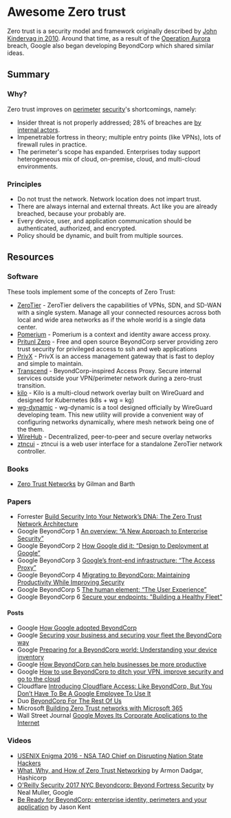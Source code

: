 # Awesome Zero trust

Zero trust is a security model and framework originally described by [John Kindervag in 2010](http://www.virtualstarmedia.com/downloads/Forrester_zero_trust_DNA.pdf). Around that time, as a result of the [Operation Aurora](https://en.wikipedia.org/wiki/Operation_Aurora) breach, Google also began developing BeyondCorp which shared similar ideas. 

## Summary

### Why? 

Zero trust improves on [perimeter](https://www.redbooks.ibm.com/redpapers/pdfs/redp4397.pdf) [security](https://en.wikipedia.org/wiki/Perimeter_Security)'s shortcomings, namely:

- Insider threat is not properly addressed; 28% of breaches are [by internal actors](http://www.documentwereld.nl/files/2018/Verizon-DBIR_2018-Main_report.pdf). 
- Impenetrable fortress in theory; multiple entry points (like VPNs), lots of firewall rules in practice.
- The perimeter's scope has expanded. Enterprises today support heterogeneous mix of cloud, on-premise, cloud, and multi-cloud environments. 

### Principles

- Do not trust the network. Network location does not impart trust.
- There are always internal and external threats. Act like you are already breached, because your probably are. 
- Every device, user, and application communication should be authenticated, authorized, and encrypted. 
- Policy should be dynamic, and built from multiple sources.

## Resources

### Software

These tools implement some of the concepts of Zero Trust:

- [ZeroTier](https://zerotier.com) - ZeroTier delivers the capabilities of VPNs, SDN, and SD-WAN with a single system. Manage all your connected resources across both local and wide area networks as if the whole world is a single data center.
- [Pomerium](https://www.pomerium.io/) - Pomerium is a context and identity aware access proxy.
- [Pritunl Zero](https://zero.pritunl.com/) - Free and open source BeyondCorp server providing zero trust security for privileged access to ssh and web applications
- [PrivX](https://www.ssh.com/products/privx/) - PrivX is an access management gateway that is fast to deploy and simple to maintain.
- [Transcend](https://github.com/cogolabs/transcend) - BeyondCorp-inspired Access Proxy. Secure internal services outside your VPN/perimeter network during a zero-trust transition.
- [kilo](https://github.com/squat/kilo) - Kilo is a multi-cloud network overlay built on WireGuard and designed for Kubernetes (k8s + wg = kg)
- [wg-dynamic](https://github.com/K4YT3X/wireguard-mesh-configurator) - wg-dynamic is a tool designed officially by WireGuard developing team. This new utility will provide a convenient way of configuring networks dynamically, where mesh network being one of the them.
- [WireHub](https://github.com/Gawen/WireHub) - Decentralized, peer-to-peer and secure overlay networks
- [ztncui](https://github.com/key-networks/ztncui) - ztncui is a web user interface for a standalone ZeroTier network controller.

### Books

- [Zero Trust Networks](http://shop.oreilly.com/product/0636920052265.do) by Gilman and Barth
### Papers

- Forrester [Build Security Into Your Network’s DNA: The Zero Trust Network Architecture](http://www.virtualstarmedia.com/downloads/Forrester_zero_trust_DNA.pdf)
- Google BeyondCorp 1  [An overview: “A New Approach to Enterprise Security”](https://research.google.com/pubs/pub43231.html)
- Google BeyondCorp 2  [How Google did it: “Design to Deployment at Google”](https://research.google.com/pubs/pub44860.html)
- Google BeyondCorp 3  [Google’s front-end infrastructure: “The Access Proxy”](https://research.google.com/pubs/pub45728.html) 
- Google BeyondCorp 4  [Migrating to BeyondCorp: Maintaining Productivity While Improving Security](https://research.google.com/pubs/pub46134.html) 
- Google BeyondCorp 5  [The human element: “The User Experience”](https://research.google.com/pubs/pub46366.html) 
- Google BeyondCorp 6 [Secure your endpoints: "Building a Healthy Fleet"](https://ai.google/research/pubs/pub47356)

#### Posts

- Google [How Google adopted BeyondCorp](https://security.googleblog.com/2019/06/how-google-adopted-beyondcorp.html)
- Google [Securing your business and securing your fleet the BeyondCorp way](https://cloud.google.com/blog/products/identity-security/securing-your-business-and-securing-your-fleet-the-beyondcorp-way)
- Google [Preparing for a BeyondCorp world: Understanding your device inventory](https://cloud.google.com/blog/products/identity-security/preparing-beyondcorp-world-understanding-your-device-inventory)
- Google [How BeyondCorp can help businesses be more productive](https://www.blog.google/products/google-cloud/how-beyondcorp-can-help-businesses-be-more-productive/)
- Google [How to use BeyondCorp to ditch your VPN, improve security and go to the cloud](https://www.blog.google/products/google-cloud/how-use-beyondcorp-ditch-your-vpn-improve-security-and-go-cloud/)
- Cloudflare [Introducing Cloudflare Access: Like BeyondCorp, But You Don’t Have To Be A Google Employee To Use It](https://blog.cloudflare.com/introducing-cloudflare-access/)
- Duo [BeyondCorp For The Rest Of Us](https://duo.com/blog/beyondcorp-for-the-rest-of-us)
- Microsoft [Building Zero Trust networks with Microsoft 365](https://cloudblogs.microsoft.com/microsoftsecure/2018/06/14/building-zero-trust-networks-with-microsoft-365/)
- Wall Street Journal [Google Moves Its Corporate Applications to the Internet](https://blogs.wsj.com/cio/2015/05/11/google-moves-its-corporate-applications-to-the-internet/)

### Videos

- [USENIX Enigma 2016 - NSA TAO Chief on Disrupting Nation State Hackers](https://youtu.be/bDJb8WOJYdA?list=PLKb9-P1fRHxhSmCy5OaYZ5spcY8v3Pbaf)
- [What, Why, and How of Zero Trust Networking](https://youtu.be/eDVHIfVSdIo?list=PLKb9-P1fRHxhSmCy5OaYZ5spcY8v3Pbaf) by Armon Dadgar, Hashicorp 
- [O'Reilly Security 2017 NYC Beyondcorp: Beyond Fortress Security](https://youtu.be/oAvDASLehpY?list=PLKb9-P1fRHxhSmCy5OaYZ5spcY8v3Pbaf) by Neal Muller, Google
- [Be Ready for BeyondCorp: enterprise identity, perimeters and your application](https://youtu.be/5UiWAlwok1s?list=PLKb9-P1fRHxhSmCy5OaYZ5spcY8v3Pbaf) by Jason Kent

